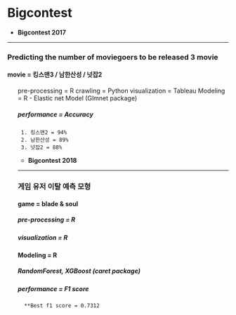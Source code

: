 # Bigcontest

- **Bigcontest 2017**
------------------
### **Predicting the number of moviegoers to be released 3 movie**
#### movie = 킹스맨3 / 남한산성 / 넛잡2
   <ol>
   pre-processing = R
   crawling = Python
   visualization = Tableau
   Modeling = R
   - Elastic net Model (Glmnet package)
  
   ##### performance = Accuracy
     1. 킹스맨2 = 94%
     2. 남한산성 = 89%
     3. 넛잡2 = 88%


- **Bigcontest 2018**
----------------------
### **게임 유저 이탈 예측 모형**
#### game = blade & soul
   ##### pre-processing = R
   ##### visualization = R
   
#### Modeling = R
   ##### RandomForest, XGBoost (caret package)
   
   ##### performance = F1 score
      **Best f1 score = 0.7312
